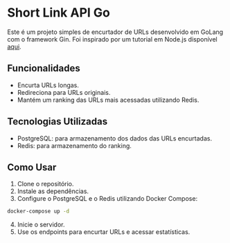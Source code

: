 # Short Link API Go

Este é um projeto simples de encurtador de URLs desenvolvido em GoLang com o framework Gin. Foi inspirado por um tutorial em Node.js disponível [aqui](https://www.youtube.com/watch?v=az7NpD02RM4).

## Funcionalidades

- Encurta URLs longas.
- Redireciona para URLs originais.
- Mantém um ranking das URLs mais acessadas utilizando Redis.

## Tecnologias Utilizadas

- PostgreSQL: para armazenamento dos dados das URLs encurtadas.
- Redis: para armazenamento do ranking.

## Como Usar

1. Clone o repositório.
2. Instale as dependências.
3. Configure o PostgreSQL e o Redis utilizando Docker Compose:

```bash
docker-compose up -d
```

4. Inicie o servidor.
5. Use os endpoints para encurtar URLs e acessar estatísticas.
